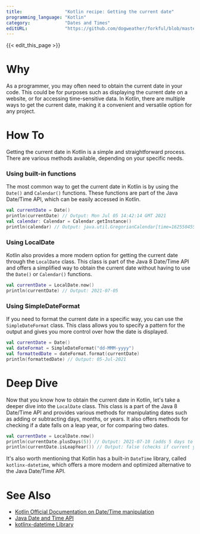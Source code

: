 ```yaml
---
title:                "Kotlin recipe: Getting the current date"
programming_language: "Kotlin"
category:             "Dates and Times"
editURL:              "https://github.com/dogweather/forkful/blob/master/content/en/kotlin/getting-the-current-date.md"
---
```


{{< edit_this_page >}}

# Why
As a programmer, you may often need to obtain the current date in your code. This could be for purposes such as displaying the current date on a website, or for accessing time-sensitive data. In Kotlin, there are multiple ways to get the current date, making it a convenient and versatile option for any project.

# How To
Getting the current date in Kotlin is a simple and straightforward process. There are various methods available, depending on your specific needs.

### Using built-in functions
The most common way to get the current date in Kotlin is by using the `Date()` and `Calendar()` functions. These functions are part of the Java Date/Time API, which can be easily accessed in Kotlin.

```Kotlin
val currentDate = Date()
println(currentDate) // Output: Mon Jul 05 14:42:14 GMT 2021
val calendar: Calendar = Calendar.getInstance()
println(calendar) // Output: java.util.GregorianCalendar[time=1625504554830,areFieldsSet=true,areAllFieldsSet=true,lenient=true,zone=sun.util.calendar.ZoneInfo
```

### Using LocalDate
Kotlin also provides a more modern option for getting the current date through the `LocalDate` class. This class is part of the Java 8 Date/Time API and offers a simplified way to obtain the current date without having to use the `Date()` or `Calendar()` functions.

```Kotlin
val currentDate = LocalDate.now()
println(currentDate) // Output: 2021-07-05
```

### Using SimpleDateFormat
If you need to format the current date in a specific way, you can use the `SimpleDateFormat` class. This class allows you to specify a pattern for the output and gives you more control over how the date is displayed.

```Kotlin
val currentDate = Date()
val dateFormat = SimpleDateFormat("dd-MMM-yyyy")
val formattedDate = dateFormat.format(currentDate)
println(formattedDate) // Output: 05-Jul-2021
```

# Deep Dive
Now that you know how to obtain the current date in Kotlin, let's take a deeper dive into the `LocalDate` class. This class is a part of the Java 8 Date/Time API and provides various methods for manipulating dates such as adding or subtracting days, months, or years. It also offers methods for checking if a date falls on a leap year, or for comparing two dates.

```Kotlin
val currentDate = LocalDate.now()
println(currentDate.plusDays(5)) // Output: 2021-07-10 (adds 5 days to current date)
println(currentDate.isLeapYear()) // Output: false (checks if current year is a leap year)
```

It's also worth mentioning that Kotlin has a built-in `DateTime` library, called `kotlinx-datetime`, which offers a more modern and optimized alternative to the Java Date/Time API.

# See Also
- [Kotlin Official Documentation on Date/Time manipulation](https://kotlinlang.org/docs/datetime/)
- [Java Date and Time API](https://docs.oracle.com/javase/tutorial/datetime/index.html)
- [kotlinx-datetime Library](https://github.com/Kotlin/kotlinx-datetime)